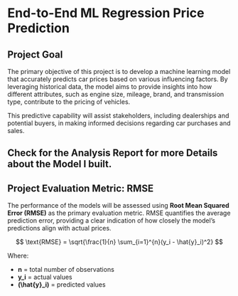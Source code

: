 # End-to-End ML Regression Price Prediction

## Project Goal
The primary objective of this project is to develop a machine learning model that accurately predicts car prices based on various influencing factors. By leveraging historical data, the model aims to provide insights into how different attributes, such as engine size, mileage, brand, and transmission type, contribute to the pricing of vehicles.

This predictive capability will assist stakeholders, including dealerships and potential buyers, in making informed decisions regarding car purchases and sales.

Check for the Analysis Report for more Details about the Model I built. 
---

## Project Evaluation Metric: RMSE

The performance of the models will be assessed using **Root Mean Squared Error (RMSE)** as the primary evaluation metric. RMSE quantifies the average prediction error, providing a clear indication of how closely the model’s predictions align with actual prices.

$$
\text{RMSE} = \sqrt{\frac{1}{n} \sum_{i=1}^{n}(y_i - \hat{y}_i)^2}
$$

Where:

- **n** = total number of observations  
- **y_i** = actual values  
- **\(\hat{y}_i\)** = predicted values

